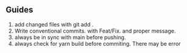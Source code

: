 ## Guides 
1. add changed files with git add .
2. Write conventional commits. with Feat/Fix. and proper message. 
3. always be in sync with main before pushing. 
4. always check for yarn build before commiting. There may be error